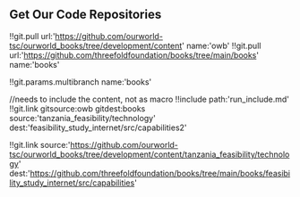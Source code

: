 ## Get Our Code Repositories

!!git.pull url:'https://github.com/ourworld-tsc/ourworld_books/tree/development/content' name:'owb'
!!git.pull url:'https://github.com/threefoldfoundation/books/tree/main/books' name:'books'

!!git.params.multibranch name:'books'

//needs to include the content, not as macro
!!include path:'run_include.md'
!!git.link
gitsource:owb
gitdest:books
source:'tanzania_feasibility/technology'
dest:'feasibility_study_internet/src/capabilities2'

<!-- is same as above -->

!!git.link
source:'https://github.com/ourworld-tsc/ourworld_books/tree/development/content/tanzania_feasibility/technology'
dest:'https://github.com/threefoldfoundation/books/tree/main/books/feasibility_study_internet/src/capabilities'
